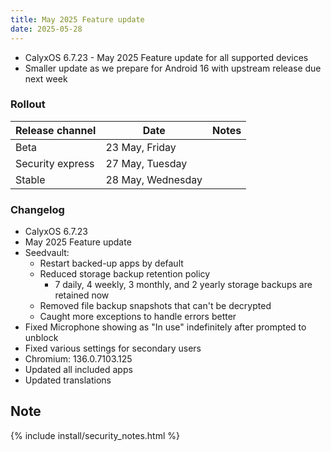 ```yaml
---
title: May 2025 Feature update
date: 2025-05-28
---
```


* CalyxOS 6.7.23 - May 2025 Feature update for all supported devices
* Smaller update as we prepare for Android 16 with upstream release due next week

### Rollout

| Release channel  | Date   | Notes |
| ---------------- | ------ | ------ |
| Beta | 23 May, Friday |  |
| Security express | 27 May, Tuesday |  |
| Stable | 28 May, Wednesday | |

### Changelog
- CalyxOS 6.7.23
- May 2025 Feature update
- Seedvault: 
  - Restart backed-up apps by default
  - Reduced storage backup retention policy
    - 7 daily, 4 weekly, 3 monthly, and 2 yearly storage backups are retained now
  - Removed file backup snapshots that can't be decrypted
  - Caught more exceptions to handle errors better
- Fixed Microphone showing as "In use" indefinitely after prompted to unblock
- Fixed various settings for secondary users
- Chromium: 136.0.7103.125
- Updated all included apps
- Updated translations

## Note

{% include install/security_notes.html %}
